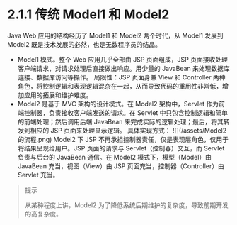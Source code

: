 # 2.1.1 传统 Model1 和 Model2

Java Web 应用的结构经历了 Model1 和 Model2 两个时代，从 Model1 发展到 Model2 既是技术发展的必然，也是无数程序员的结晶。

* Model1 模式。整个 Web 应用几乎全部由 JSP 页面组成，JSP 页面接收处理客户端请求，对请求处理后直接做出响应。用少量的 JavaBean 来处理数据库连接、数据库访问等操作。
  局限性：JSP 页面身兼 View 和 Controller 两种角色，将控制逻辑和表现逻辑混杂在一起，从而导致代码的重用性非常低，增加应用的拓展和维护难度。
* Model2 是基于 MVC 架构的设计模式。在 Model2 架构中，Servlet 作为前端控制器，负责接收客户端发送的请求。在 Servlet 中只包含控制逻辑和简单的前端处理；然后调用后端 JavaBean 来完成实际的逻辑处理；最后，将其转发到相应的 JSP 页面来处理显示逻辑。
  具体实现方式：
  ![](/assets/Model2 的流程.png)
  Model2 下 JSP 不再承担控制器责任，仅是表现层角色，仅用于将结果呈现给用户。JSP 页面的请求与 Servlet（控制器）交互，而 Servlet 负责与后台的 JavaBean 通信。在 Model2 模式下，模型（Model）由 JavaBean 充当，视图（View）由 JSP 页面充当，控制器（Controller）由 Servlet 充当。

> 提示
>
> 从某种程度上讲，Model2 为了降低系统后期维护的复杂度，导致前期开发的高复杂度。





